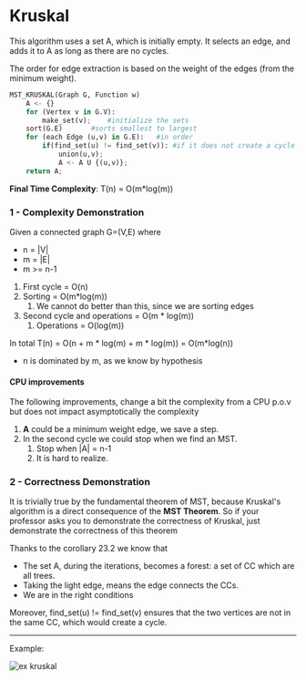 # Kruskal
This algorithm uses a set A, which is initially empty. 
It selects an edge, and adds it to A as long as there are no cycles. 

The order for edge extraction is based on the weight of the edges (from the minimum weight).

```python
MST_KRUSKAL(Graph G, Function w)
    A <- {}
    for (Vertex v in G.V):
        make_set(v);    #initialize the sets
    sort(G.E)       #sorts smallest to largest
    for (each Edge (u,v) in G.E):   #in order
        if(find_set(u) != find_set(v)): #if it does not create a cycle
            union(u,v);
            A <- A U {(u,v)};
    return A;
```
**Final Time Complexity**: T(n) =  O(m*log(m))

### 1 - Complexity Demonstration
Given a connected graph G=(V,E) where 
* n = |V|
* m = |E|
* m >= n-1

1. First cycle = O(n)
2. Sorting = O(m*log(m))
   1. We cannot do better than this, since we are sorting edges
3. Second cycle and operations = O(m * log(m))
   1. Operations = O(log(m))

In total T(n) = O(n + m * log(m) + m * log(m)) =  O(m*log(n))
* n is dominated by m, as we know by hypothesis

#### CPU improvements
The following improvements, change a bit the complexity from a CPU p.o.v but does not impact asymptotically 
the complexity

1. **A** could be a minimum weight edge, we save a step.
2. In the second cycle we could stop when we find an MST.
   1. Stop when |A| = n-1
   2. It is hard to realize.

### 2 - Correctness Demonstration
It is trivially true by the fundamental theorem of MST, because Kruskal's algorithm is a direct
consequence of the **MST Theorem**. So if your professor asks you to demonstrate the correctness
of Kruskal, just demonstrate the correctness of this theorem

Thanks to the corollary 23.2 we know that
* The set A, during the iterations, becomes a forest: a set of CC which are all trees.
* Taking the light edge, means the edge connects the CCs.
* We are in the right conditions

Moreover, find_set(u) != find_set(v) ensures that the two vertices are not in the same
CC, which would create a cycle.

--- 

Example:

![ex kruskal](https://github.com/PayThePizzo/DataStrutucures-Algorithms/blob/main/Resources/exkruskal.png?raw=TRUE)

